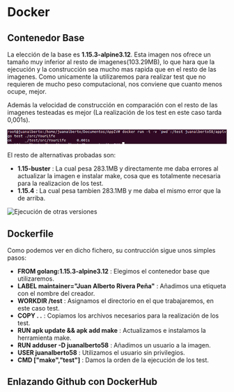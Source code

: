# Docker

## Contenedor Base
La elección de la base es **1.15.3-alpine3.12**. Esta imagen nos ofrece un tamaño muy inferior al resto de imagenes(103.29MB), lo que hara que la ejecución y la construcción sea mucho mas rapida que en el resto de las imagenes. Como unicamente la utilizaremos para realizar test que no requieren de mucho peso computacional, nos conviene que cuanto menos ocupe, mejor.

Además la velocidad de construcción en comparación con el resto de las imagenes testeadas es mejor (La realización de los test en este caso tarda 0,001s).

![Ejecución test](../image/Ejecucion_docker.png)

El resto de alternativas probadas son:
- **1.15-buster** : La cual pesa 283.1MB y directamente me daba errores al actualizar la imagen e instalar make, cosa que es totalmente necesaria para la realizacion de los test.
- **1.15.4** : La cual pesa tambien 283.1MB y me daba el mismo error que la de arriba.

![Ejecución de otras versiones](../image/Ejecución_versiones_docker.png)


## Dockerfile
Como podemos ver en dicho fichero, su contrucción sigue unos simples pasos:
- **FROM golang:1.15.3-alpine3.12** : Elegimos el contenedor base que utilizaremos.
- **LABEL maintainer="Juan Alberto Rivera Peña"** : Añadimos una etiqueta con el nombre del creador.
- **WORKDIR /test** : Asignamos el directorio en el que trabajaremos, en este caso test.
- **COPY . .** : Copiamos los archivos necesarios para la realización de los test.
- **RUN apk update && apk add make** : Actualizamos e instalamos la herramienta make.
- **RUN adduser -D juanalberto58** : Añadimos un usuario a la imagen.
- **USER juanalberto58** : Utilizamos el usuario sin privilegios.
- **CMD ["make","test"]** : Damos la orden de la ejecución de los test.


## Enlazando Github con DockerHub



